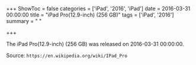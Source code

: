 +++
ShowToc = false
categories = ['iPad', '2016', 'iPad']
date = 2016-03-31 00:00:00
title = "iPad Pro(12.9-inch) (256 GB)"
tags = ['iPad', '2016']
summary = " "

+++

The iPad Pro(12.9-inch) (256 GB) was released on 2016-03-31 00:00:00.

Source: `https://en.wikipedia.org/wiki/IPad_Pro`
